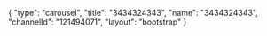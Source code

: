 {
    "type": "carousel",
    "title": "3434324343",
    "name": "3434324343",
    "channelId": "121494071",
    "layout": "bootstrap"
}